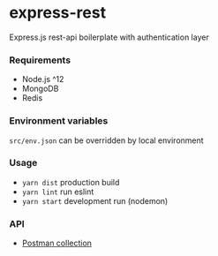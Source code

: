 # express-rest

Express.js rest-api boilerplate with authentication layer

### Requirements
- Node.js ^12
- MongoDB
- Redis

### Environment variables
`src/env.json` can be overridden by local environment

### Usage
- `yarn dist` production build
- `yarn lint` run eslint
- `yarn start` development run (nodemon)

### API
- [Postman collection](https://www.getpostman.com/collections/b89d387c6a6dae59d0db)
